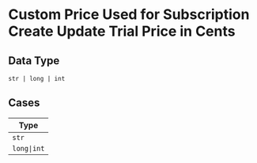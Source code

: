 
# Custom Price Used for Subscription Create Update Trial Price in Cents

## Data Type

`str | long | int`

## Cases

| Type |
|  --- |
| `str` |
| `long\|int` |

